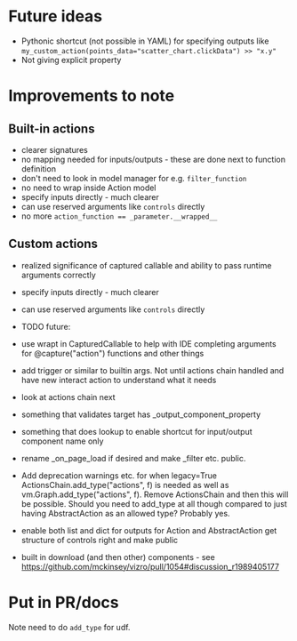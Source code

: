 # Future ideas

- Pythonic shortcut (not possible in YAML) for specifying outputs like `my_custom_action(points_data="scatter_chart.clickData") >> "x.y"`
- Not giving explicit property

# Improvements to note

## Built-in actions

- clearer signatures
- no mapping needed for inputs/outputs - these are done next to function definition
- don't need to look in model manager for e.g. `filter_function`
- no need to wrap inside Action model
- specify inputs directly - much clearer
- can use reserved arguments like `controls` directly
- no more `action_function == _parameter.__wrapped__`

## Custom actions

- realized significance of captured callable and ability to pass runtime arguments correctly

- specify inputs directly - much clearer

- can use reserved arguments like `controls` directly

- TODO future:

- use wrapt in CapturedCallable to help with IDE completing arguments for @capture("action") functions and other things

- add trigger or similar to builtin args. Not until actions chain handled and have new interact action to understand what it needs 

- look at actions chain next

- something that validates target has _output_component_property

- something that does lookup to enable shortcut for input/output component name only

- rename \_on_page_load if desired and make \_filter etc. public.

- Add deprecation warnings etc. for when legacy=True ActionsChain.add_type("actions", f) is needed as well as vm.Graph.add_type("actions", f). Remove ActionsChain and then this will be possible. Should you need to add_type at all though compared to just having AbstractAction as an allowed type? Probably yes.

- enable both list and dict for outputs for Action and AbstractAction get structure of controls right and make public

- built in download (and then other) components - see https://github.com/mckinsey/vizro/pull/1054#discussion_r1989405177

# Put in PR/docs

Note need to do `add_type` for udf.
